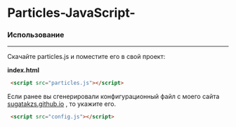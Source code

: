 # Particles-JavaScript-
### **Использование**
-------------------------

Скачайте particles.js и поместите его в свой проект:

**index.html** 
```html
 <script src="particles.js"></script>
```
Если ранее вы сгенерировали конфигурационный файл с моего сайта
 [sugatakzs.github.io](http://sugatakzs.github.io/ ) , то укажите его.
```html
 <script src="config.js"></script>
```
